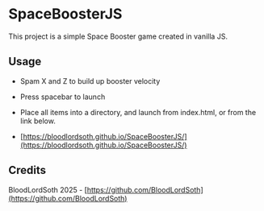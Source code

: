 # SpaceBoosterJS

This project is a simple Space Booster game created in vanilla JS.

## Usage

- Spam X and Z to build up booster velocity
- Press spacebar to launch

- Place all items into a directory, and launch from index.html, or from the link below.
- [https://bloodlordsoth.github.io/SpaceBoosterJS/](https://bloodlordsoth.github.io/SpaceBoosterJS/)

## Credits

BloodLordSoth 2025 - [https://github.com/BloodLordSoth](https://github.com/BloodLordSoth)